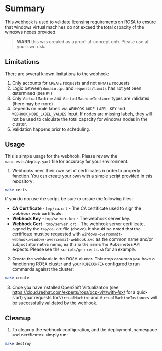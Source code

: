 # Summary

This webhook is used to validate licensing requirements on ROSA to ensure that windows virtual machines
do not exceed the total capacity of the windows nodes provided.

> **WARN** this was created as a proof-of-concept only.  Please use at your own risk.


## Limitations

There are several known limitations to the webhook:

1. Only accounts for `CREATE` requests and not `UPDATE` requests
2. Logic between `domain.cpu` and `requests/limits` has not yet been determined (see #1)
3. Only `VirtualMachine` and `VirtualMachineInstance` types are validated (there may be more)
4. Depends on node labels via `WEBHOOK_NODE_LABEL_KEY` and `WEBHOOK_NODE_LABEL_VALUES` input.  If nodes are 
missing labels, they will not be used to calculate the total capacity for windows nodes in the cluster.
5. Validation happens prior to scheduling.


## Usage

This is simple usage for the webhook.  Please review the `manifests/deploy.yaml` file for accuracy for your
environment.

1. Webhooks need their own set of certificates in order to properly function.  You can create your own with a simple
script provided in this repository:

```bash
make certs
```

If you do not use the script, be sure to create the following files:

* **CA Certificate** - `tmp/ca.crt` - The CA certificate used to sign the webhook web certificate.
* **Webhook Key** - `tmp/server.key` - The webhook server key.
* **Webhook Cert** - `tmp/server.crt` - The webhook server certificate, signed by the `tmp/ca.crt` file (above).  It 
should be noted that the certificate must be requested with `windows-overcommit-webhook.windows-overcommit-webhook.svc`
as the common name and/or subject alternative name, as this is the name the Kubernetes API expects.  Please see 
the `scripts/gen-certs.sh` for an example.


2. Create the webhook in the ROSA cluster.  This step assumes you have a functioning ROSA cluster and your 
`KUBECONFIG` configured to run commands against the cluster:

```bash
make create
```


3. Once you have installed OpenShift Virtualization (see https://cloud.redhat.com/experts/rosa/ocp-virt/with-fsx/
for a quick start) your requests for `VirtualMachine` and `VirtualMachineInstances` will be successfully validated
by the webhook.


## Cleanup

1. To cleanup the webhook configuration, and the deployment, namespace and certificates, simply run:

```bash
make destroy
```
